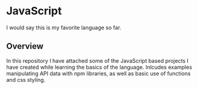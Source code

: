 # JavaScript

I would say this is my favorite language so far.

## Overview #

In this repository I have attached some of the JavaScript based projects I have created while learning the basics of the language. Inlcudes examples manipulating API data with npm libraries, as well as basic use of functions and css styling. 

### 